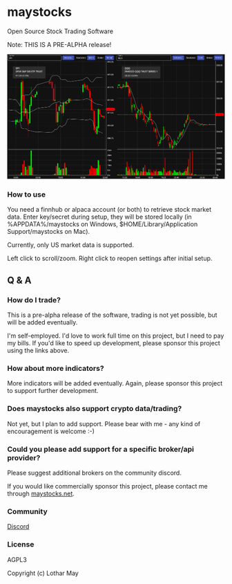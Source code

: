 # maystocks

Open Source Stock Trading Software

Note: THIS IS A PRE-ALPHA release!

![Screenshot of maystocks](docs/maystocks_plots.png)

### How to use

You need a finnhub or alpaca account (or both) to retrieve stock market data.
Enter key/secret during setup, they will be stored locally (in %APPDATA%/maystocks on Windows,
$HOME/Library/Application Support/maystocks on Mac).

Currently, only US market data is supported.

Left click to scroll/zoom. Right click to reopen settings after initial setup.

## Q & A

### How do I trade?

This is a pre-alpha release of the software, trading is not yet possible, but will be added eventually.

I'm self-employed. I'd love to work full time on this project, but I need to pay my bills. If you'd like to speed up development, please sponsor this project using the links above.

### How about more indicators?

More indicators will be added eventually. Again, please sponsor this project to support further development.

### Does maystocks also support crypto data/trading?

Not yet, but I plan to add support. Please bear with me - any kind of encouragement is welcome :-)

### Could you please add support for a specific broker/api provider?

Please suggest additional brokers on the community discord.

If you would like commercially sponsor this project, please contact me through [maystocks.net](https://www.maystocks.net/).

### Community

[Discord](https://discord.gg/mPbKmGZu)

### License

AGPL3

Copyright (c) Lothar May